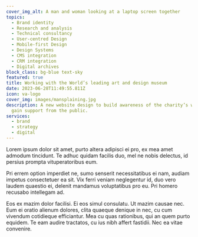 ```yaml
---
cover_img_alt: A man and woman looking at a laptop screen together
topics:
  - Brand identity
  - Research and analysis
  - Technical consultancy
  - User-centred Design
  - Mobile-first Design
  - Design Systems
  - CMS integration
  - CRM integration
  - Digital archives
block_class: bg-blue text-sky
featured: true
title: Working with the World’s leading art and design museum
date: 2023-06-28T11:49:55.811Z
icon: va-logo
cover_img: images/mansplaining.jpg
description: A new website design to build awareness of the charity’s work and
  gain support from the public.
services:
  - brand
  - strategy
  - digital
---
```


Lorem ipsum dolor sit amet, purto altera adipisci ei pro, ex mea amet admodum tincidunt. Te adhuc quidam facilis duo, mel ne nobis delectus, id persius prompta vituperatoribus eum. 

Pri errem option imperdiet ne, sumo senserit necessitatibus ei nam, audiam impetus consectetuer ea sit. Vix ferri veniam neglegentur id, duo vero laudem quaestio ei, delenit mandamus voluptatibus pro eu. Pri homero recusabo intellegam ad.

Eos ex mazim dolor facilisi. Ei eos simul consulatu. Ut mazim causae nec. Eum ei oratio alienum dolores, clita quaeque denique in nec, cu cum vivendum cotidieque efficiantur. Mea cu quas rationibus, qui an quem purto equidem. Te eam audire tractatos, cu ius nibh affert fastidii. Nec ea vitae convenire.

